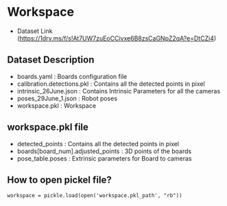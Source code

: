 # Workspace
- Dataset Link (https://1drv.ms/f/s!At7UW7zuEoCCivxe6B8zsCaGNpZ2qA?e=DtCZi4)

## Dataset Description
- boards.yaml : Boards configuration file
- calibration.detections.pkl : Contains all the detected points in pixel
- intrinsic_26June.json : Contains Intrinsic Parameters for all the cameras
- poses_29June_1.json : Robot poses
- workspace.pkl : Workspace

## workspace.pkl file
- detected_points : Contains all the detected points in pixel
- boards[board_num].adjusted_points : 3D points of the boards
- pose_table.poses : Extrinsic parameters for Board to cameras

## How to open pickel file?
```
workspace = pickle.load(open('workspace.pkl_path', "rb"))
```
